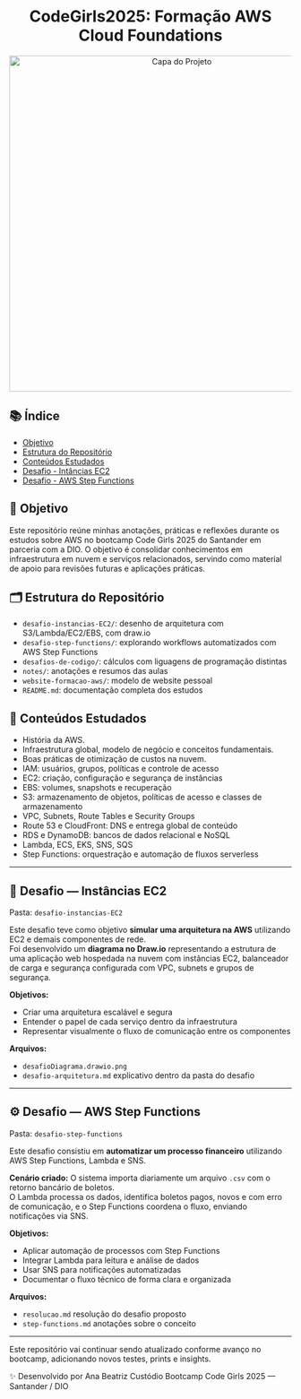 <h1 align="center">CodeGirls2025: Formação AWS Cloud Foundations</h1>
<p align="center">
  <img src="https://convergenciadigital.com.br/wp-content/uploads/2023/05/cloud.jpg" alt="Capa do Projeto" width="600"/>
</p>

## 📚 Índice

- [Objetivo](#objetivo)
- [Estrutura do Repositório](#estrutura-do-repositório)
- [Conteúdos Estudados](#conteudos-estudados)
- [Desafio - Intâncias EC2](#desafio-intancias-ec2)
- [Desafio - AWS Step Functions](#desafio-aws-step-functions)

## 🎯 Objetivo

Este repositório reúne minhas anotações, práticas e reflexões durante os estudos sobre AWS no bootcamp Code Girls 2025 do Santander em parceria com a DIO. O objetivo é consolidar conhecimentos em infraestrutura em nuvem e serviços relacionados, servindo como material de apoio para revisões futuras e aplicações práticas.

## 🗂️ Estrutura do Repositório

- `desafio-instancias-EC2/`: desenho de arquitetura com S3/Lambda/EC2/EBS, com draw.io
- `desafio-step-functions/`: explorando workflows automatizados com AWS Step Functions
- `desafios-de-codigo/`: cálculos com liguagens de programação distintas
- `notes/`: anotações e resumos das aulas
- `website-formacao-aws/`: modelo de website pessoal
- `README.md`: documentação completa dos estudos

## 📖 Conteúdos Estudados

- ⁠História da AWS.
- ⁠Infraestrutura global, modelo de negócio e conceitos fundamentais.
- ⁠Boas práticas de otimização de custos na nuvem.
- IAM: usuários, grupos, políticas e controle de acesso  
- EC2: criação, configuração e segurança de instâncias  
- EBS: volumes, snapshots e recuperação  
- S3: armazenamento de objetos, políticas de acesso e classes de armazenamento  
- VPC, Subnets, Route Tables e Security Groups  
- Route 53 e CloudFront: DNS e entrega global de conteúdo  
- RDS e DynamoDB: bancos de dados relacional e NoSQL  
- Lambda, ECS, EKS, SNS, SQS  
- Step Functions: orquestração e automação de fluxos serverless

---

## 🚀 Desafio — Instâncias EC2

Pasta: `desafio-instancias-EC2`

Este desafio teve como objetivo **simular uma arquitetura na AWS** utilizando EC2 e demais componentes de rede.  
Foi desenvolvido um **diagrama no Draw.io** representando a estrutura de uma aplicação web hospedada na nuvem com instâncias EC2, balanceador de carga e segurança configurada com VPC, subnets e grupos de segurança.

**Objetivos:**
- Criar uma arquitetura escalável e segura  
- Entender o papel de cada serviço dentro da infraestrutura  
- Representar visualmente o fluxo de comunicação entre os componentes  

**Arquivos:**
- `desafioDiagrama.drawio.png`
- `desafio-arquitetura.md` explicativo dentro da pasta do desafio  

---

## ⚙️ Desafio — AWS Step Functions

Pasta: `desafio-step-functions`

Este desafio consistiu em **automatizar um processo financeiro** utilizando AWS Step Functions, Lambda e SNS.

**Cenário criado:**
O sistema importa diariamente um arquivo `.csv` com o retorno bancário de boletos.  
O Lambda processa os dados, identifica boletos pagos, novos e com erro de comunicação, e o Step Functions coordena o fluxo, enviando notificações via SNS.

**Objetivos:**
- Aplicar automação de processos com Step Functions
- Integrar Lambda para leitura e análise de dados
-	Usar SNS para notificações automatizadas
-	Documentar o fluxo técnico de forma clara e organizada

**Arquivos:**
- `resolucao.md` resolução do desafio proposto
- `step-functions.md` anotações sobre o conceito

--- 

Este repositório vai continuar sendo atualizado conforme avanço no bootcamp, adicionando novos testes, prints e insights.  

✨ Desenvolvido por Ana Beatriz Custódio
Bootcamp Code Girls 2025 — Santander / DIO
